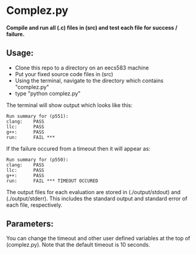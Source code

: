 # Complez.py

#### Compile and run all (.c) files in (src) and test each file for success / failure.



## Usage:

* Clone this repo to a directory on an eecs583 machine
* Put your fixed source code files in (src)
* Using the terminal, navigate to the directory which contains "complez.py"
* type "python complez.py"

The terminal will show output which looks like this:

```
Run summary for (p551):
clang:    PASS
llc:      PASS
g++:      PASS
run:      FAIL ***
```

If the failure occured from a timeout then it will appear as:

```
Run summary for (p550):
clang:    PASS
llc:      PASS
g++:      PASS
run:      FAIL *** TIMEOUT OCCURED
```

The output files for each evaluation are stored in (./output/stdout) and (./output/stderr).  This includes the standard output and standard error of each file, respectively.  

## Parameters:  

You can change the timeout and other user defined variables at the top of (complez.py).  Note that the default timeout is 10 seconds.  




